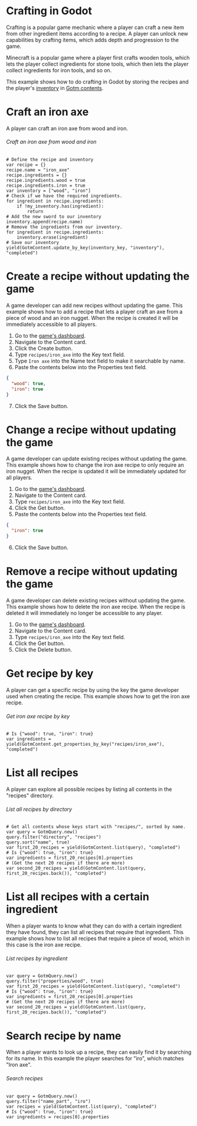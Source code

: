 # Crafting in Godot

Crafting is a popular game mechanic where a player can craft a new item from other ingredient items according to a recipe. A player can unlock new capabilities by crafting items, which adds depth and progression to the game.

Minecraft is a popular game where a player first crafts wooden tools, which lets the player collect ingredients for stone tools, which then lets the player collect ingredients for iron tools, and so on.

This example shows how to do crafting in Godot by storing the recipes and the player's [inventory](./inventory.md) in [Gotm contents](/src/docs/content.md).

<include>

[](/src/utility/gdgotm-notice.md)

</include>

# Craft an iron axe

A player can craft an iron axe from wood and iron.

###### Craft an iron axe from wood and iron

```gdscript
# Define the recipe and inventory
var recipe = {}
recipe.name = "iron_axe"
recipe.ingredients = {}
recipe.ingredients.wood = true
recipe.ingredients.iron = true
var inventory = ["wood", "iron"]
# Check if we have the required ingredients.
for ingredient in recipe.ingredients:
    if !my_inventory.has(ingredient):
        return
# Add the new sword to our inventory
inventory.append(recipe.name)
# Remove the ingredients from our inventory.
for ingredient in recipe.ingredients:
    inventory.erase(ingredient)
# Save our inventory
yield(GotmContent.update_by_key(inventory_key, "inventory"), "completed")
```

# Create a recipe without updating the game

A game developer can add new recipes without updating the game. This example shows how to add a recipe that lets a player craft an axe from a piece of wood and an iron nugget. When the recipe is created it will be immediately accessible to all players.

1. Go to the [game's dashboard](/dashboard/_/_?p=tools&highlight=contents).
1. Navigate to the Content card.
1. Click the Create button.
1. Type `recipes/iron_axe` into the Key text field.
1. Type `Iron axe` into the Name text field to make it searchable by name.
1. Paste the contents below into the Properties text field.

```json
{
  "wood": true,
  "iron": true
}
```

7. Click the Save button.

# Change a recipe without updating the game

A game developer can update existing recipes without updating the game. This example shows how to change the iron axe recipe to only require an iron nugget. When the recipe is updated it will be immediately updated for all players.

1. Go to the [game's dashboard](/dashboard/_/_?p=tools&highlight=contents).
1. Navigate to the Content card.
1. Type `recipes/iron_axe` into the Key text field.
1. Click the Get button.
1. Paste the contents below into the Properties text field.

```json
{
  "iron": true
}
```

6. Click the Save button.

# Remove a recipe without updating the game

A game developer can delete existing recipes without updating the game. This example shows how to delete the iron axe recipe. When the recipe is deleted it will immediately no longer be accessible to any player.

1. Go to the [game's dashboard](/dashboard/_/_?p=tools&highlight=contents).
1. Navigate to the Content card.
1. Type `recipes/iron_axe` into the Key text field.
1. Click the Get button.
1. Click the Delete button.

# Get recipe by key

A player can get a specific recipe by using the key the game developer used when creating the recipe. This example shows how to get the iron axe recipe.

###### Get iron axe recipe by key

```gdscript
# Is {"wood": true, "iron": true}
var ingredients = yield(GotmContent.get_properties_by_key("recipes/iron_axe"), "completed")
```

# List all recipes

A player can explore all possible recipes by listing all contents in the "recipes" directory.

###### List all recipes by directory

```gdscript
# Get all contents whose keys start with "recipes/", sorted by name.
var query = GotmQuery.new()
query.filter("directory", "recipes")
query.sort("name", true)
var first_20_recipes = yield(GotmContent.list(query), "completed")
# Is {"wood": true, "iron": true}
var ingredients = first_20_recipes[0].properties
# (Get the next 20 recipes if there are more)
var second_20_recipes = yield(GotmContent.list(query, first_20_recipes.back()), "completed")
```

# List all recipes with a certain ingredient

When a player wants to know what they can do with a certain ingredient they have found, they can list all recipes that require that ingredient. This example shows how to list all recipes that require a piece of wood, which in this case is the iron axe recipe.

###### List recipes by ingredient

```gdscript
var query = GotmQuery.new()
query.filter("properties/wood", true)
var first_20_recipes = yield(GotmContent.list(query), "completed")
# Is {"wood": true, "iron": true}
var ingredients = first_20_recipes[0].properties
# (Get the next 20 recipes if there are more)
var second_20_recipes = yield(GotmContent.list(query, first_20_recipes.back()), "completed")
```

# Search recipe by name

When a player wants to look up a recipe, they can easily find it by searching for its name. In this example the player searches for "iro", which matches "Iron axe".

###### Search recipes

```gdscript
var query = GotmQuery.new()
query.filter("name_part", "iro")
var recipes = yield(GotmContent.list(query), "completed")
# Is {"wood": true, "iron": true}
var ingredients = recipes[0].properties
```

